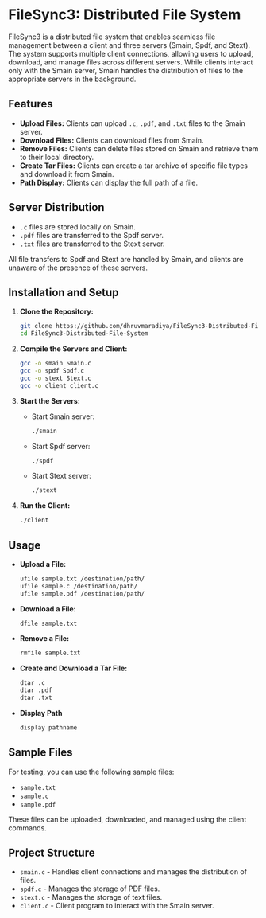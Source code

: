 
# FileSync3: Distributed File System

FileSync3 is a distributed file system that enables seamless file management between a client and three servers (Smain, Spdf, and Stext). The system supports multiple client connections, allowing users to upload, download, and manage files across different servers. While clients interact only with the Smain server, Smain handles the distribution of files to the appropriate servers in the background.

## Features
- **Upload Files:** Clients can upload `.c`, `.pdf`, and `.txt` files to the Smain server.
- **Download Files:** Clients can download files from Smain.
- **Remove Files:** Clients can delete files stored on Smain and retrieve them to their local directory.
- **Create Tar Files:** Clients can create a tar archive of specific file types and download it from Smain.
- **Path Display:** Clients can display the full path of a file.

## Server Distribution
- `.c` files are stored locally on Smain.
- `.pdf` files are transferred to the Spdf server.
- `.txt` files are transferred to the Stext server.

All file transfers to Spdf and Stext are handled by Smain, and clients are unaware of the presence of these servers.

## Installation and Setup
1. **Clone the Repository:**
    ```bash
    git clone https://github.com/dhruvmaradiya/FileSync3-Distributed-File-System.git
    cd FileSync3-Distributed-File-System
    ```

2. **Compile the Servers and Client:**
    ```bash
    gcc -o smain Smain.c
    gcc -o spdf Spdf.c
    gcc -o stext Stext.c
    gcc -o client client.c
    ```

3. **Start the Servers:**
    - Start Smain server:
      ```bash
      ./smain
      ```
    - Start Spdf server:
      ```bash
      ./spdf
      ```
    - Start Stext server:
      ```bash
      ./stext
      ```

4. **Run the Client:**
    ```bash
    ./client
    ```

## Usage
- **Upload a File:**
    ```bash
    ufile sample.txt /destination/path/
    ufile sample.c /destination/path/
    ufile sample.pdf /destination/path/
    ```
- **Download a File:**
    ```bash
    dfile sample.txt
    ```
- **Remove a File:**
    ```bash
    rmfile sample.txt
    ```
- **Create and Download a Tar File:**
    ```bash
    dtar .c
    dtar .pdf
    dtar .txt
    ```
- **Display Path**
    ```bash
    display pathname
    ```

## Sample Files
For testing, you can use the following sample files:
- `sample.txt`
- `sample.c`
- `sample.pdf`

These files can be uploaded, downloaded, and managed using the client commands.

## Project Structure
- `smain.c` - Handles client connections and manages the distribution of files.
- `spdf.c` - Manages the storage of PDF files.
- `stext.c` - Manages the storage of text files.
- `client.c` - Client program to interact with the Smain server.

